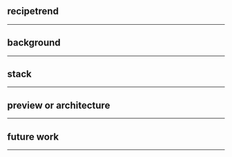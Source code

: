 
## recipetrend
* * *

## background
* * * 

## stack
* * *

## preview or architecture
* * * 

## future work
* * *